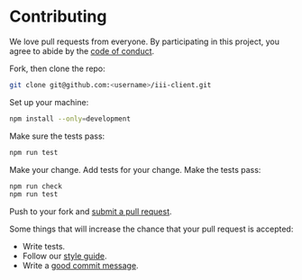 # Contributing
We love pull requests from everyone.
By participating in this project, you agree to abide by the
[code of conduct](https://opensource.guide/how-to-contribute).

Fork, then clone the repo:
```bash
git clone git@github.com:<username>/iii-client.git
```

Set up your machine:
```bash
npm install --only=development
```

Make sure the tests pass:
```bash
npm run test
```

Make your change.
Add tests for your change.
Make the tests pass:
```bash
npm run check
npm run test
```

Push to your fork and
[submit a pull request](https://github.com/valentineus/iii-client/compare).

Some things that will increase the chance that your pull request is accepted:
* Write tests.
* Follow our
[style guide](https://eslint.org/docs/about).
* Write a
[good commit message](http://tbaggery.com/2008/04/19/a-note-about-git-commit-messages.html).